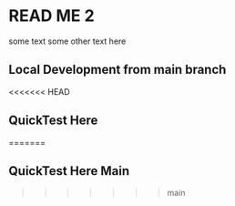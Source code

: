 # READ ME 2

some text
some other text here

## Local Development from main branch

<<<<<<< HEAD
## QuickTest Here
=======
## QuickTest Here Main
>>>>>>> main
